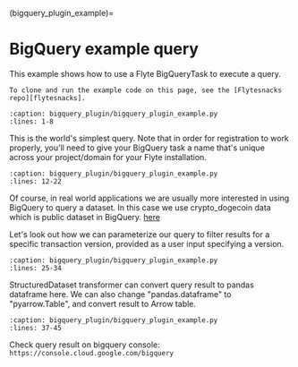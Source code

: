 (bigquery_plugin_example)=
# BigQuery example query

This example shows how to use a Flyte BigQueryTask to execute a query.

```{note}
To clone and run the example code on this page, see the [Flytesnacks repo][flytesnacks].
```

```{rli} https://raw.githubusercontent.com/flyteorg/flytesnacks/master/examples/bigquery_plugin/bigquery_plugin/bigquery_plugin_example.py
:caption: bigquery_plugin/bigquery_plugin_example.py
:lines: 1-8
```

This is the world's simplest query. Note that in order for registration to work properly, you'll need to give your BigQuery task a name that's unique across your project/domain for your Flyte installation.

```{rli} https://raw.githubusercontent.com/flyteorg/flytesnacks/master/examples/bigquery_plugin/bigquery_plugin/bigquery_plugin_example.py
:caption: bigquery_plugin/bigquery_plugin_example.py
:lines: 12-22
```

Of course, in real world applications we are usually more interested in using BigQuery to query a dataset.
In this case we use crypto_dogecoin data which is public dataset in BigQuery.
[here](https://console.cloud.google.com/bigquery?project=bigquery-public-data&page=table&d=crypto_dogecoin&p=bigquery-public-data&t=transactions)

Let's look out how we can parameterize our query to filter results for a specific transaction version, provided as a user input
specifying a version.

```{rli} https://raw.githubusercontent.com/flyteorg/flytesnacks/master/examples/bigquery_plugin/bigquery_plugin/bigquery_plugin_example.py
:caption: bigquery_plugin/bigquery_plugin_example.py
:lines: 25-34
```

StructuredDataset transformer can convert query result to pandas dataframe here.
We can also change "pandas.dataframe" to "pyarrow.Table", and convert result to Arrow table.

```{rli} https://raw.githubusercontent.com/flyteorg/flytesnacks/master/examples/bigquery_plugin/bigquery_plugin/bigquery_plugin_example.py
:caption: bigquery_plugin/bigquery_plugin_example.py
:lines: 37-45
```

Check query result on bigquery console: `https://console.cloud.google.com/bigquery`

[flytesnacks]: https://github.com/flyteorg/flytesnacks/tree/master/examples/bigquery_plugin